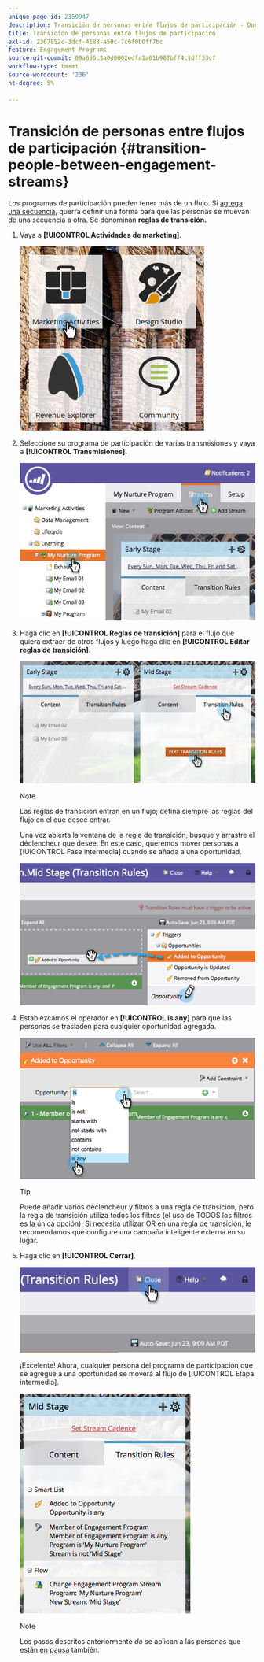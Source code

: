 ```yaml
---
unique-page-id: 2359947
description: Transición de personas entre flujos de participación - Documentos de Marketo - Documentación del producto
title: Transición de personas entre flujos de participación
exl-id: 2367852c-3dcf-4188-a50c-7c6f0b0ff7bc
feature: Engagement Programs
source-git-commit: 09a656c3a0d0002edfa1a61b987bff4c1dff33cf
workflow-type: tm+mt
source-wordcount: '236'
ht-degree: 5%

---
```


# Transición de personas entre flujos de participación {#transition-people-between-engagement-streams}

Los programas de participación pueden tener más de un flujo. Si [agrega una secuencia](/help/marketo/product-docs/email-marketing/drip-nurturing/creating-an-engagement-program/add-a-stream.md), querrá definir una forma para que las personas se muevan de una secuencia a otra. Se denominan **reglas de transición.**

1. Vaya a **[!UICONTROL Actividades de marketing]**.

   ![](assets/ma.png)

1. Seleccione su programa de participación de varias transmisiones y vaya a **[!UICONTROL Transmisiones]**.

   ![](assets/multistream.jpg)

1. Haga clic en **[!UICONTROL Reglas de transición]** para el flujo que quiera extraer de otros flujos y luego haga clic en **[!UICONTROL Editar reglas de transición]**.

   ![](assets/image2014-9-15-18-3a10-3a18.png)

   >[!NOTE]
   >
   >Las reglas de transición entran en un flujo; defina siempre las reglas del flujo en el que desee entrar.

   Una vez abierta la ventana de la regla de transición, busque y arrastre el déclencheur que desee. En este caso, queremos mover personas a [!UICONTROL Fase intermedia] cuando se añada a una oportunidad.

   ![](assets/image2014-9-15-18-3a10-3a46.png)

1. Establezcamos el operador en **[!UICONTROL is any]** para que las personas se trasladen para cualquier oportunidad agregada.

   ![](assets/image2014-9-15-18-3a11-3a14.png)

   >[!TIP]
   >
   >Puede añadir varios déclencheur y filtros a una regla de transición, pero la regla de transición utiliza todos los filtros (el uso de TODOS los filtros es la única opción). Si necesita utilizar OR en una regla de transición, le recomendamos que configure una campaña inteligente externa en su lugar.

1. Haga clic en **[!UICONTROL Cerrar]**.

   ![](assets/image2014-9-15-18-3a11-3a23.png)

   ¡Excelente! Ahora, cualquier persona del programa de participación que se agregue a una oportunidad se moverá al flujo de [!UICONTROL Etapa intermedia].

   ![](assets/image2014-9-15-18-3a11-3a29.png)

   >[!NOTE]
   >
   >Los pasos descritos anteriormente *do* se aplican a las personas que están [en pausa](/help/marketo/product-docs/email-marketing/drip-nurturing/using-engagement-programs/pause-people-in-an-engagement-program.md) también.
